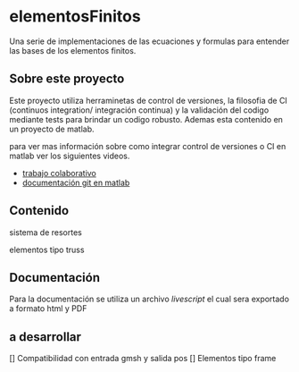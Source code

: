 # elementosFinitos
Una serie de implementaciones de las ecuaciones y formulas para entender las bases de los elementos finitos.

## Sobre este proyecto
Este proyecto utiliza herraminetas de control de versiones, la filosofia de CI (continuos integration/ integración continua) y la validación del codigo mediante tests para brindar un codigo robusto. Ademas esta contenido en un proyecto de matlab. 

para ver mas información sobre como integrar control de versiones o CI en matlab ver los siguientes videos.

* [trabajo colaborativo](https://es.mathworks.com/videos/bulletproofing-collaborative-softwarevelopment-with-matlab-and-simulink-1589347030586.html)
* [documentación git en matlab](https://es.mathworks.com/help/matlab/matlab_prog/set-up-git-source-control.html)


## Contenido
sistema de resortes 

elementos tipo truss

## Documentación 
Para la documentación se utiliza un archivo _livescript_ el cual sera exportado a formato html y PDF 

## a desarrollar
[] Compatibilidad con entrada gmsh y salida pos
[] Elementos tipo frame